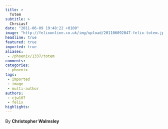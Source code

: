 ```yaml
---
title: >
  Totem
subtitle: >
  Chrsiasf
date: "2011-06-09 19:48:22 +0100"
image: "http://felixonline.co.uk/img/upload/201106092047-felix-totem.jpg"
headline: true
featured: true
imported: true
aliases:
 - /phoenix/1337/totem
comments:
categories:
 - phoenix
tags:
 - imported
 - image
 - multi-author
authors:
 - cjw107
 - felix
highlights:
---
```


By __Christopher Walmsley__
